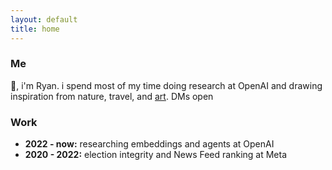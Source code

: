 ```yaml
---
layout: default
title: home
---
```


### Me

👋, i'm Ryan. i spend most of my time doing research at OpenAI and drawing inspiration from nature, travel, and [art](/muses). DMs open

### Work

- **2022 - now:** researching embeddings and agents at OpenAI
- **2020 - 2022:** election integrity and News Feed ranking at Meta

